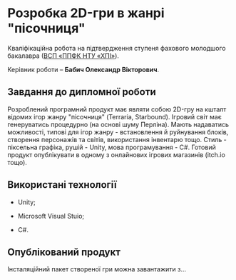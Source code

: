 # Розробка 2D-гри в жанрі "пісочниця"
Кваліфікаційна робота на підтвердження ступеня фахового молодшого
бакалавра ([ВСП «ППФК НТУ «ХПІ»](http://polytechnic.poltava.ua)).

Керівник роботи – **Бабич Олександр Вікторович**.
## Завдання до дипломної роботи
Розроблений програмний продукт має являти собою 2D-гру на кшталт відомих ігор жанру "пісочниця" (Terraria, Starbound). Ігровий світ має генеруватись процедурно (на основі шуму Перліна). Мають надаватись можливості, типові для ігор жанру - встановлення й руйнування блоків, створення персонажів та світів, використання інвентарю тощо. Стиль - піксельна графіка, рушій - Unity, мова програмування - C#. Готовий продукт опублікувати в одному з онлайнових ігрових магазинів (itch.io тощо).
## Використані технології
* Unity;

* Microsoft Visual Stuio;

* C#. 

## Опублікований продукт
Інсталяційний пакет створеної гри можна завантажити з...
